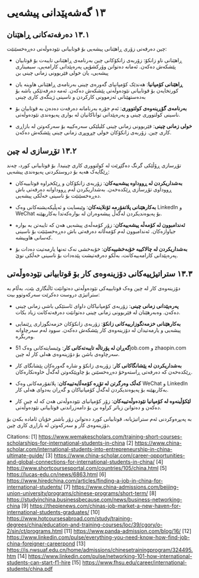 # ١٣ گەشەپێدانی پیشەیی

## ١٣.١ دەرفەتەکانی ڕاهێنان

چین دەرفەتی زۆری ڕاهێنانی پیشەیی بۆ قوتابیانی نێودەوڵەتی دەڕەخسێنێت:

- ڕاهێنانی ناو زانکۆ: زۆربەی زانکۆکانی چین بەرنامەی ڕاهێنانی تایبەت بۆ قوتابیان پێشکەش دەکەن. ئەمانە دەتوانن وۆرکشۆپی پەرەپێدانی کارامەیی، سیمیناری پیشەیی، یان خولی فێربوونی زمانی چینی بن



- **ڕاهێنانی کۆمپانیا**: هەندێک کۆمپانیای گەورەی چینی بەرنامەی ڕاهێنانی هاوینە یان کورتخایەن بۆ قوتابیانی نێودەوڵەتی پێشکەش دەکەن. ئەمە دەرفەتێکی باشە بۆ بەدەستهێنانی ئەزموونی کارکردن و ناسینی ژینگەی کاری چینی

- **بەرنامەی گۆڕینەوەی کولتووری**: ئەم جۆرە بەرنامانە دەرفەت دەدەن بە قوتابیان بۆ ناسینی کولتووری چینی و پەرەپێدانی تواناکانیان لە بواری پەیوەندی نێودەوڵەتی.

- **خولی زمانی چینی**: فێربوونی زمانی چینی کلیلێکی سەرەکییە بۆ سەرکەوتن لە بازاڕی کاری چین. زۆربەی زانکۆکان خولی چڕوپڕی زمانی چینی پێشکەش دەکەن.

## ١٣.٢ تۆڕسازی لە چین

تۆڕسازی ڕۆڵێکی گرنگ دەگێڕێت لە کولتووری کاری چینیدا. بۆ قوتابیانی کورد، چەند ڕێگایەک هەیە بۆ دروستکردنی پەیوەندی پیشەیی:

- **بەشداریکردن لە ڕووداوە پیشەییەکان**: زۆربەی زانکۆکان و ڕێکخراوە قوتابییەکان ڕووداوی تۆڕسازی ڕێکدەخەن. بەشداریکردن لەم ڕووداوانە دەرفەتی باش دەڕەخسێنێت بۆ ناسینی خەڵکی پیشەیی.

- **بەکارهێنانی پلاتفۆرمە ئۆنلاینەکان**: وێبسایت و ئەپڵیکەیشنەکانی وەک LinkedIn و WeChat بۆ پەیوەندیکردن لەگەڵ پیشەوەران لە بوارەکەتدا بەکاربهێنە.

- **ئەندامبوون لە کۆمەڵە پیشەییەکان**: زۆر کۆمەڵەی پیشەیی هەن کە تایبەتن بە بوارە جیاوازەکان. ئەندامبوون لەم کۆمەڵانە دەرفەتی باش دەڕەخسێنێت بۆ ناسینی کەسانی هاوپیشە.

- **بەشداریکردن لە چالاکییە خۆبەخشییەکان**: خۆبەخشی نەک تەنها یارمەتیت دەدات بۆ پەرەپێدانی کارامەییەکانت، بەڵکو دەرفەتیشت پێدەدات بۆ ناسینی خەڵکی نوێ.

## ١٣.٣ ستراتیژییەکانی دۆزینەوەی کار بۆ قوتابیانی نێودەوڵەتی

دۆزینەوەی کار لە چین وەک قوتابییەکی نێودەوڵەتی دەتوانێت ئاڵنگاری بێت، بەڵام بە ستراتیژی دروست دەکرێت سەرکەوتوو بیت:

- **پەرەپێدانی زمانی چینی**: زۆربەی کۆمپانیاکان داوای ئاستێکی باشی زمانی چینی دەکەن. وەبەرهێنان لە فێربوونی زمانی چینی دەتوانێت دەرفەتەکانت زیاد بکات.

- **بەکارهێنانی خزمەتگوزارییەکانی زانکۆ**: زۆربەی زانکۆکان خزمەتگوزاری ڕێنمایی پیشەیی و یارمەتیدان لە دۆزینەوەی کار پێشکەش دەکەن. سوود لەم سەرچاوانە وەربگرە.

- **گەڕان لە پۆرتاڵە تایبەتەکانی کار**: وێبسایتەکانی وەک 51job.com و zhaopin.com سەرچاوەی باشن بۆ دۆزینەوەی هەلی کار لە چین.

- **بەشداریکردن لە پێشانگاکانی کار**: زۆربەی زانکۆ و شارە گەورەکان پێشانگای کار ڕێکدەخەن کە دەرفەتی ڕاستەوخۆ دەڕەخسێنن بۆ چاوپێکەوتن لەگەڵ خاوەنکارەکان.

- **کەڵک وەرگرتن لە تۆڕە کۆمەڵایەتییەکان**: پلاتفۆرمەکانی وەک WeChat و LinkedIn بەکاربهێنە بۆ پەیوەندیکردن لەگەڵ کۆمپانیاکان و گەڕان بەدوای هەلی کار.

- **لێکۆڵینەوە لە کۆمپانیا نێودەوڵەتییەکان**: زۆر کۆمپانیای نێودەوڵەتی هەن کە لە چین کار دەکەن و دەتوانن زیاتر کراوە بن بۆ دامەزراندنی قوتابیانی نێودەوڵەتی.

بە پەیڕەوکردنی ئەم ستراتیژیانە، قوتابیانی کورد دەتوانن زۆر باشتر خۆیان ئامادە بکەن بۆ دۆزینەوەی کار و سەرکەوتن لە بازاڕی کاری چین.

Citations:
[1] https://www.wemakescholars.com/training-short-courses-scholarships-for-international-students-in-china
[2] https://www.china-scholar.com/international-students-into-entrepreneurship-in-china-ultimate-guide/
[3] https://www.china-scholar.com/career-opportunities-and-global-connections-for-international-students-in-china/
[4] https://www.shortcoursesportal.com/countries/105/china.html
[5] https://lucas-edu.cn/news/6863.html
[6] https://www.hiredchina.com/articles/finding-a-job-in-china-for-international-students/
[7] https://www.china-admissions.com/beijing-union-university/programs/chinese-programs/short-term/
[8] https://studyinchina.businessbecause.com/news/business-networking-china
[9] https://thepienews.com/chinas-job-market-a-new-haven-for-international-students-graduates/
[10] https://www.hotcoursesabroad.com/study/training-degrees/china/education-and-training-courses/loc/39/cgory/o-2/sin/ct/programs.html
[11] https://www.panda-admission.com/blog/16/
[12] https://www.linkedin.com/pulse/everything-you-need-know-how-find-job-china-foreigner-careerpond
[13] https://is.nwsuaf.edu.cn/home/admissions/chinesetrainingprogram/324495.htm
[14] https://www.linkedin.com/pulse/networking-101-how-international-students-can-start-f1-hire
[15] https://www.fhsu.edu/career/international-students/china.pdf
